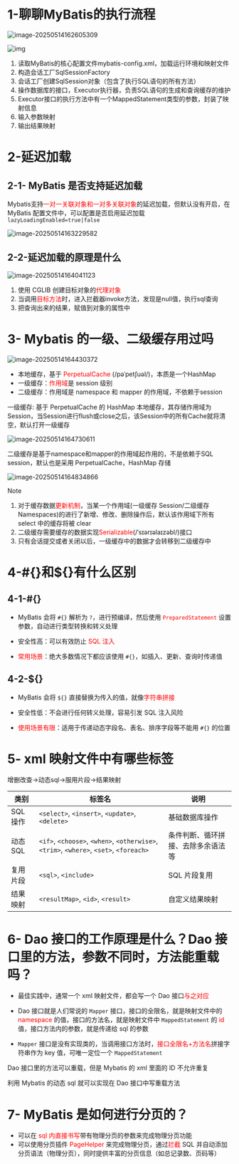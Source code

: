# 1-聊聊MyBatis的执行流程

![image-20250514162605309](https://picgo-zjp.oss-cn-shenzhen.aliyuncs.com/image-20250514162605309.png)

![img](https://picgo-zjp.oss-cn-shenzhen.aliyuncs.com/4fc077d8bd3f39b4e907cf2cd23c3807.png)

1. 读取MyBatis的核心配置文件mybatis-config.xml，加载运行环境和映射文件
2. 构造会话工厂SqlSessionFactory
3. 会话工厂创建SqlSession对象（包含了执行SQL语句的所有方法）
4. 操作数据库的接口，Executor执行器，负责SQL语句的生成和查询缓存的维护
5. Executor接口的执行方法中有一个MappedStatement类型的参数，封装了映射信息
6. 输入参数映射
7. 输出结果映射



# 2-延迟加载

## 2-1- MyBatis 是否支持延迟加载

Mybatis支持<font color="red">一对一关联对象和一对多关联对象</font>的延迟加载，但默认没有开启，在 MyBatis 配置文件中，可以配置是否启用延迟加载 `lazyLoadingEnabled=true|false`

![image-20250514163229582](https://picgo-zjp.oss-cn-shenzhen.aliyuncs.com/image-20250514163229582.png)



## 2-2-延迟加载的原理是什么

![image-20250514164041123](https://picgo-zjp.oss-cn-shenzhen.aliyuncs.com/image-20250514164041123.png)

1. 使用 CGLIB 创建目标对象的<font color="red">代理对象</font>
2. 当调用<font color="red">目标方法</font>时，进入拦截器invoke方法，发现是null值，执行sql查询
3. 把查询出来的结果，赋值到对象的属性中



# 3- Mybatis 的一级、二级缓存用过吗

![image-20250514164430372](https://picgo-zjp.oss-cn-shenzhen.aliyuncs.com/image-20250514164430372.png)

- 本地缓存，基于 <font color="red">PerpetualCache</font> (/pəˈpetʃuəl/)，本质是一个HashMap
- 一级缓存：<font color="red">作用域</font>是 session 级别
- 二级缓存：作用域是 namespace 和 mapper 的作用域，不依赖于session



一级缓存: 基于 PerpetualCache 的 HashMap 本地缓存，其存储作用域为 Session，当Session进行flush或close之后，该Session中的所有Cache就将清空，默认打开一级缓存

![image-20250514164730611](https://picgo-zjp.oss-cn-shenzhen.aliyuncs.com/image-20250514164730611.png)

二级缓存是基于namespace和mapper的作用域起作用的，不是依赖于SQL session，默认也是采用 PerpetualCache，HashMap 存储

![image-20250514164834866](https://picgo-zjp.oss-cn-shenzhen.aliyuncs.com/image-20250514164834866.png)

> [!NOTE]
>
> 1. 对于缓存数据<font color="red">更新机制</font>，当某一个作用域(一级缓存 Session/二级缓存Namespaces)的进行了新增、修改、删除操作后，默认该作用域下所有 select 中的缓存将被 clear
> 2. 二级缓存需要缓存的数据实现<font color="red">Serializable</font>(/ˈsɪərɪəlaɪzəbl/)接口
> 3. 只有会话提交或者关闭以后，一级缓存中的数据才会转移到二级缓存中



# 4-\#{}和${}有什么区别

## 4-1-#{}

- MyBatis 会将 `#{}` 解析为 `?`，进行预编译，然后使用<font color="red"> `PreparedStatement` </font>设置参数，自动进行类型转换和转义处理

- 安全性高：可以有效防止<font color="red"> SQL 注入</font>

- <font color="red">常用场景</font>：绝大多数情况下都应该使用 `#{}`，如插入、更新、查询时传递值



## 4-2-${}

- MyBatis 会将 `${}` 直接替换为传入的值，就像<font color="red">字符串拼接</font>

- 安全性低：不会进行任何转义处理，容易引发 SQL 注入风险

- <font color="red">使用场景有限</font>：适用于传递动态字段名、表名、排序字段等不能用 `#{}` 的位置



# 5- xml 映射文件中有哪些标签

增删改查->动态sql->服用片段->结果映射

| 类别     | 标签名                                                       | 说明                               |
| -------- | ------------------------------------------------------------ | ---------------------------------- |
| SQL 操作 | `<select>`, `<insert>`, `<update>`, `<delete>`               | 基础数据库操作                     |
| 动态 SQL | `<if>`, `<choose>`, `<when>`, `<otherwise>`, `<trim>`, `<where>`, `<set>`, `<foreach>` | 条件判断、循环拼接、去除多余语法等 |
| 复用片段 | `<sql>`, `<include>`                                         | SQL 片段复用                       |
| 结果映射 | `<resultMap>`, `<id>`, `<result>`                            | 自定义结果映射                     |



# 6- Dao 接口的工作原理是什么？Dao 接口里的方法，参数不同时，方法能重载吗？

- 最佳实践中，通常一个 xml 映射文件，都会写一个 Dao 接口<font color="red">与之对应</font>

- Dao 接口就是人们常说的 `Mapper` 接口，接口的全限名，就是映射文件中的 <font color="red">namespace</font> 的值，接口的方法名，就是映射文件中 `MappedStatement` 的 <font color="red">id </font>值，接口方法内的参数，就是传递给 sql 的参数

-  `Mapper` 接口是没有实现类的，当调用接口方法时，<font color="red">接口全限名+方法名</font>拼接字符串作为 key 值，可唯一定位一个 `MappedStatement`

Dao 接口里的方法可以重载，但是 Mybatis 的 xml 里面的 ID 不允许重复

利用 Mybatis 的动态 sql 就可以实现在 Dao 接口中写重载方法



# 7- MyBatis 是如何进行分页的？

- 可以在<font color="red"> sql 内直接书写</font>带有物理分页的参数来完成物理分页功能
- 可以使用分页插件 <font color="red">PageHelper</font> 来完成物理分页，通过<font color="red">拦截</font> SQL 并自动添加分页语法（物理分页），同时提供丰富的分页信息（如总记录数、页码等）